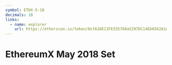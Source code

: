 ```yaml
---
symbol: ETHX-5-18
decimals: 18
links:
  - name: explorer
    url: https://etherscan.io/token/0xfA10E13FE555760a5297DC14Eb6562A1A53e4e37
---
```


# EthereumX May 2018 Set
